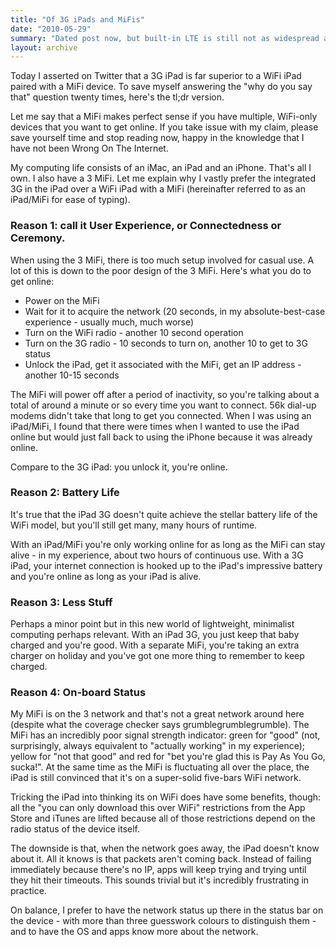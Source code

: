 ```yaml
---
title: "Of 3G iPads and MiFis"
date: "2010-05-29"
summary: "Dated post now, but built-in LTE is still not as widespread as I thought it might become."
layout: archive
---
```


Today I asserted on Twitter that a 3G iPad is far superior to a WiFi iPad paired with a MiFi device. To save myself answering the "why do you say that" question twenty times, here's the tl;dr version.

Let me say that a MiFi makes perfect sense if you have multiple, WiFi-only devices that you want to get online. If you take issue with my claim, please save yourself time and stop reading now, happy in the knowledge that I have not been Wrong On The Internet.

My computing life consists of an iMac, an iPad and an iPhone. That's all I own. I also have a 3 MiFi. Let me explain why I vastly prefer the integrated 3G in the iPad over a WiFi iPad with a MiFi (hereinafter referred to as an iPad/MiFi for ease of typing).

### Reason 1: call it User Experience, or Connectedness or Ceremony.

When using the 3 MiFi, there is too much setup involved for casual use. A lot of this is down to the poor design of the 3 MiFi. Here's what you do to get online:

- Power on the MiFi
- Wait for it to acquire the network (20 seconds, in my absolute-best-case experience - usually much, much worse)
- Turn on the WiFi radio - another 10 second operation
- Turn on the 3G radio - 10 seconds to turn on, another 10 to get to 3G status
- Unlock the iPad, get it associated with the MiFi, get an IP address - another 10-15 seconds

The MiFi will power off after a period of inactivity, so you're talking about a total of around a minute or so every time you want to connect. 56k dial-up modems didn't take that long to get you connected. When I was using an iPad/MiFi, I found that there were times when I wanted to use the iPad online but would just fall back to using the iPhone because it was already online.

Compare to the 3G iPad: you unlock it, you're online.

### Reason 2: Battery Life

It's true that the iPad 3G doesn't quite achieve the stellar battery life of the WiFi model, but you'll still get many, many hours of runtime.

With an iPad/MiFi you're only working online for as long as the MiFi can stay alive - in my experience, about two hours of continuous use. With a 3G iPad, your internet connection is hooked up to the iPad's impressive battery and you're online as long as your iPad is alive.

### Reason 3: Less Stuff

Perhaps a minor point but in this new world of lightweight, minimalist computing perhaps relevant. With an iPad 3G, you just keep that baby charged and you're good. With a separate MiFi, you're taking an extra charger on holiday and you've got one more thing to remember to keep charged.

### Reason 4: On-board Status

My MiFi is on the 3 network and that's not a great network around here (despite what the coverage checker says grumblegrumblegrumble). The MiFi has an incredibly poor signal strength indicator: green for "good" (not, surprisingly, always equivalent to "actually working" in my experience); yellow for "not that good" and red for "bet you're glad this is Pay As You Go, sucka!". At the same time as the MiFi is fluctuating all over the place, the iPad is still convinced that it's on a super-solid five-bars WiFi network.

Tricking the iPad into thinking its on WiFi does have some benefits, though: all the "you can only download this over WiFi" restrictions from the App Store and iTunes are lifted because all of those restrictions depend on the radio status of the device itself.

The downside is that, when the network goes away, the iPad doesn't know about it. All it knows is that packets aren't coming back. Instead of failing immediately because there's no IP, apps will keep trying and trying until they hit their timeouts. This sounds trivial but it's incredibly frustrating in practice.

On balance, I prefer to have the network status up there in the status bar on the device - with more than three guesswork colours to distinguish them - and to have the OS and apps know more about the network.
